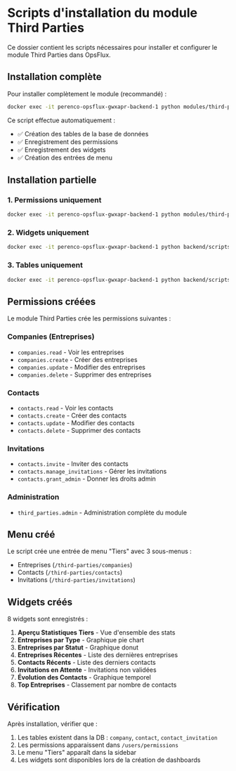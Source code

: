 # Scripts d'installation du module Third Parties

Ce dossier contient les scripts nécessaires pour installer et configurer le module Third Parties dans OpsFlux.

## Installation complète

Pour installer complètement le module (recommandé) :

```bash
docker exec -it perenco-opsflux-gwxapr-backend-1 python modules/third-parties/backend/scripts/register_third_parties_module.py
```

Ce script effectue automatiquement :
- ✅ Création des tables de la base de données
- ✅ Enregistrement des permissions
- ✅ Enregistrement des widgets
- ✅ Création des entrées de menu

## Installation partielle

### 1. Permissions uniquement

```bash
docker exec -it perenco-opsflux-gwxapr-backend-1 python modules/third-parties/backend/scripts/register_third_parties_permissions.py
```

### 2. Widgets uniquement

```bash
docker exec -it perenco-opsflux-gwxapr-backend-1 python backend/scripts/register_module_widgets.py third-parties
```

### 3. Tables uniquement

```bash
docker exec -it perenco-opsflux-gwxapr-backend-1 python backend/scripts/create_company_tables.py
```

## Permissions créées

Le module Third Parties crée les permissions suivantes :

### Companies (Entreprises)
- `companies.read` - Voir les entreprises
- `companies.create` - Créer des entreprises
- `companies.update` - Modifier des entreprises
- `companies.delete` - Supprimer des entreprises

### Contacts
- `contacts.read` - Voir les contacts
- `contacts.create` - Créer des contacts
- `contacts.update` - Modifier des contacts
- `contacts.delete` - Supprimer des contacts

### Invitations
- `contacts.invite` - Inviter des contacts
- `contacts.manage_invitations` - Gérer les invitations
- `contacts.grant_admin` - Donner les droits admin

### Administration
- `third_parties.admin` - Administration complète du module

## Menu créé

Le script crée une entrée de menu "Tiers" avec 3 sous-menus :
- Entreprises (`/third-parties/companies`)
- Contacts (`/third-parties/contacts`)
- Invitations (`/third-parties/invitations`)

## Widgets créés

8 widgets sont enregistrés :
1. **Aperçu Statistiques Tiers** - Vue d'ensemble des stats
2. **Entreprises par Type** - Graphique pie chart
3. **Entreprises par Statut** - Graphique donut
4. **Entreprises Récentes** - Liste des dernières entreprises
5. **Contacts Récents** - Liste des derniers contacts
6. **Invitations en Attente** - Invitations non validées
7. **Évolution des Contacts** - Graphique temporel
8. **Top Entreprises** - Classement par nombre de contacts

## Vérification

Après installation, vérifier que :
1. Les tables existent dans la DB : `company`, `contact`, `contact_invitation`
2. Les permissions apparaissent dans `/users/permissions`
3. Le menu "Tiers" apparaît dans la sidebar
4. Les widgets sont disponibles lors de la création de dashboards
